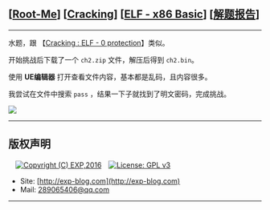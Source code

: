## [[Root-Me](https://www.root-me.org/)] [[Cracking](https://www.root-me.org/en/Challenges/Cracking/)] [[ELF - x86 Basic](https://www.root-me.org/en/Challenges/Cracking/ELF-x86-Basic)] [[解题报告](https://exp-blog.com/safe/ctf/rootme/cracking/elf-x86-basic/)]

------

水题，跟 【[Cracking : ELF - 0 protection](http://exp-blog.com/2019/01/02/pid-2703/)】类似。

开始挑战后下载了一个 `ch2.zip` 文件，解压后得到 `ch2.bin`。

使用 **UE编辑器** 打开查看文件内容，基本都是乱码，且内容很多。

我尝试在文件中搜索 `pass` ，结果一下子就找到了明文密码，完成挑战。

![](https://github.com/lyy289065406/CTF-Solving-Reports/blob/master/rootme/Cracking/%5B02%5D%20%5B5P%5D%20ELF%20-%20x86%20Basic/imgs/01.png)

------

## 版权声明

　[![Copyright (C) EXP,2016](https://img.shields.io/badge/Copyright%20(C)-EXP%202016-blue.svg)](http://exp-blog.com)　[![License: GPL v3](https://img.shields.io/badge/License-GPL%20v3-blue.svg)](https://www.gnu.org/licenses/gpl-3.0)
  

- Site: [http://exp-blog.com](http://exp-blog.com) 
- Mail: <a href="mailto:289065406@qq.com?subject=[EXP's Github]%20Your%20Question%20（请写下您的疑问）&amp;body=What%20can%20I%20help%20you?%20（需要我提供什么帮助吗？）">289065406@qq.com</a>


------
